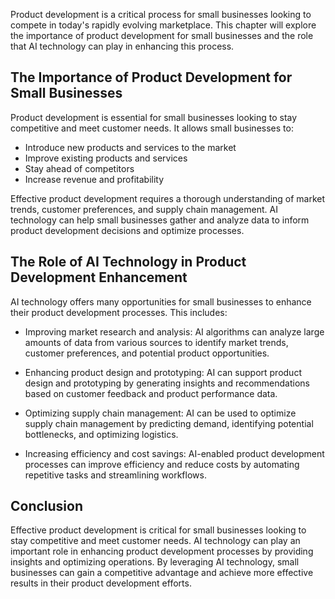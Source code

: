 
Product development is a critical process for small businesses looking to compete in today's rapidly evolving marketplace. This chapter will explore the importance of product development for small businesses and the role that AI technology can play in enhancing this process.

The Importance of Product Development for Small Businesses
----------------------------------------------------------

Product development is essential for small businesses looking to stay competitive and meet customer needs. It allows small businesses to:

* Introduce new products and services to the market
* Improve existing products and services
* Stay ahead of competitors
* Increase revenue and profitability

Effective product development requires a thorough understanding of market trends, customer preferences, and supply chain management. AI technology can help small businesses gather and analyze data to inform product development decisions and optimize processes.

The Role of AI Technology in Product Development Enhancement
------------------------------------------------------------

AI technology offers many opportunities for small businesses to enhance their product development processes. This includes:

* Improving market research and analysis: AI algorithms can analyze large amounts of data from various sources to identify market trends, customer preferences, and potential product opportunities.

* Enhancing product design and prototyping: AI can support product design and prototyping by generating insights and recommendations based on customer feedback and product performance data.

* Optimizing supply chain management: AI can be used to optimize supply chain management by predicting demand, identifying potential bottlenecks, and optimizing logistics.

* Increasing efficiency and cost savings: AI-enabled product development processes can improve efficiency and reduce costs by automating repetitive tasks and streamlining workflows.

Conclusion
----------

Effective product development is critical for small businesses looking to stay competitive and meet customer needs. AI technology can play an important role in enhancing product development processes by providing insights and optimizing operations. By leveraging AI technology, small businesses can gain a competitive advantage and achieve more effective results in their product development efforts.
